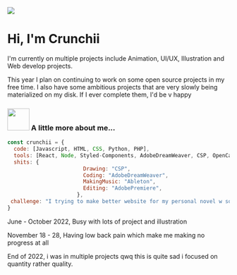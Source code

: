 [![](https://el-psy-congroo-mohi.glitch.me/count.svg)](https://glitch.com/~el-psy-congroo-mohi)

# Hi, I'm Crunchii

I'm currently on multiple projects include Animation, UI/UX, Illustration and Web develop projects.

This year I plan on continuing to work on some open source projects in my free time. I also have some ambitious projects that are very slowly being materialized on my disk. If I ever complete them, I'd be v happy

### <img src="https://media.giphy.com/media/VgCDAzcKvsR6OM0uWg/giphy.gif" width="50"> A little more about me...  

```javascript
const crunchii = {
  code: [Javascript, HTML, CSS, Python, PHP],
  tools: [React, Node, Styled-Components, AdobeDreamWeaver, CSP, OpenCanvas7, Ableton, AdobePremiere, AdobeAfterEffect],
  shits: {
                        Drawing: "CSP",
                        Coding: "AdobeDreamWeaver",
                        MakingMusic: "Ableton",
                        Editing: "AdobePremiere",
                      },
 challenge: "I trying to make better website for my personal novel w some features!"
}
```

June - October 2022, Busy with lots of project and illustration

November 18 - 28, Having low back pain which make me making no progress at all

End of 2022, i was in multiple projects qwq this is quite sad i focused on quantity rather quality.
